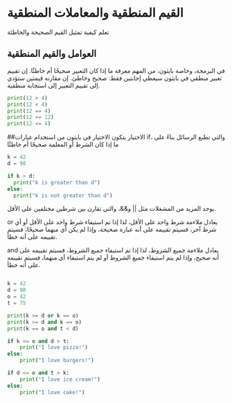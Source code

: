 # القيم المنطقية والمعاملات المنطقية

تعلم كيفية تمثيل القيم الصحيحة والخاطئة

## العوامل والقيم المنطقية
في البرمجة، وخاصة بايثون، من المهم معرفة ما إذا كان التعبير صحيحًا أم خاطئًا.
إن تقييم تعبير منطقي في بايثون سيعطي إجابتين فقط: صحيح وخاطئ.
إن مقارنة قيمتين ستؤدي إلى تقييم التعبير إلى استجابة منطقية.


```python
print(12 > 4) 
print(12 < 4) 
print(12 == 4)
print(12 >= 12)
print(12 <= 4) 
```
##الاختيار
يتكون الاختيار في بايثون من استخدام عبارات if، والتي تطبع الرسائل بناءً على ما إذا كان الشرط أو المعلمة صحيحًا أم خاطئًا


```python
k = 42
d = 90

if k > d:
  print("k is greater than d") 
else:
  print("k is not greater than d") 
```

يوجد المزيد من المشغلات مثل || و&&، والتي تقارن بين شرطين مختلفين على الأقل.

or يعادل ملاءمة شرط واحد على الأقل، لذا إذا تم استيفاء شرط واحد على الأقل أو أي شرط آخر، فسيتم تقييمه على أنه عبارة صحيحة، وإذا لم يكن أي منهما صحيحًا، فسيتم تقييمه على أنه خطأ.

and يعادل ملاءمة جميع الشروط، لذا إذا تم استيفاء جميع الشروط، فسيتم تقييمه على أنه صحيح، وإذا لم يتم استيفاء جميع الشروط أو لم يتم استيفاء أي منهما، فسيتم تقييمه على أنه خطأ.



```python

k = 42
d = 90
o = 42
t = 75

print(k >= d or k == o) 
print(k >= d and k == o) 
print(k == o and t < d) 

if k <= o and d > t: 
    print("I love pizza!") 
else:
    print("I love burgers!")

if d <= o and t > k:
    print("I love ice cream!") 
else:
    print("I love cake!")
```
